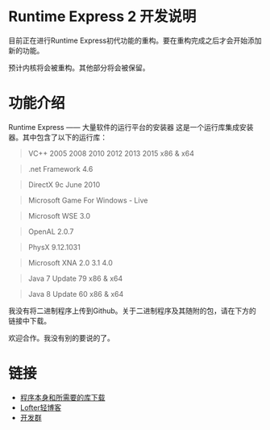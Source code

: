 Runtime Express 2 开发说明
===
目前正在进行Runtime Express初代功能的重构。要在重构完成之后才会开始添加新的功能。

预计内核将会被重构。其他部分将会被保留。


功能介绍
===

Runtime Express —— 大量软件的运行平台的安装器
这是一个运行库集成安装器。其中包含了以下的运行库：

>VC++ 2005 2008 2010 2012 2013 2015 x86 & x64

>.net Framework 4.6

>DirectX 9c June 2010

>Microsoft Game For Windows - Live

>Microsoft WSE 3.0

>OpenAL 2.0.7

>PhysX 9.12.1031

>Microsoft XNA 2.0 3.1 4.0

>Java 7 Update 79 x86 & x64

>Java 8 Update 60 x86 & x64

我没有将二进制程序上传到Github。关于二进制程序及其随附的包，请在下方的链接中下载。

欢迎合作。我没有别的要说的了。

链接
===============
*  [程序本身和所需要的库下载][Library]
*  [Lofter轻博客][Blog]
*  [开发群][QQ]

[Library]:http://pan.baidu.com/s/1o6jULke/
[Blog]:http://feight-studio.lofter.com/
[QQ]:http://shang.qq.com/wpa/qunwpa?idkey=18f3d6a3c40ccc06f60854c4090345df408e0304ca89a3d41e7283a095c93832
